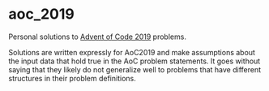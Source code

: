 # aoc_2019
Personal solutions to [Advent of Code 2019](https://adventofcode.com/) problems.

Solutions are written expressly for AoC2019 and make assumptions about the input data that hold true in the AoC problem statements. It goes without saying that they likely do not generalize well to problems that have different structures in their problem definitions.
